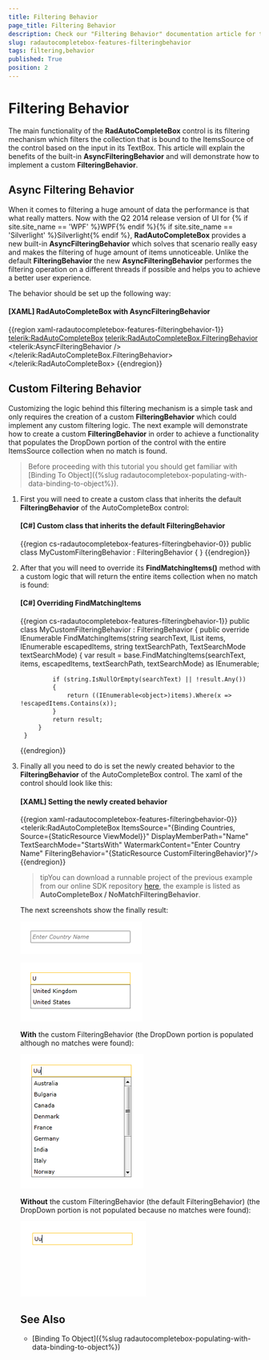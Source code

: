 ```yaml
---
title: Filtering Behavior
page_title: Filtering Behavior
description: Check our "Filtering Behavior" documentation article for the RadAutoCompleteBox WPF control.
slug: radautocompletebox-features-filteringbehavior
tags: filtering,behavior
published: True
position: 2
---
```


# Filtering Behavior

The main functionality of the __RadAutoCompleteBox__ control is its filtering mechanism which filters the collection that is bound to the ItemsSource of the control based on the input in its TextBox. This article will explain the benefits of the built-in __AsyncFilteringBehavior__ and will demonstrate how to implement a custom __FilteringBehavior__.

## Async Filtering Behavior

When it comes to filtering a huge amount of data the performance is that what really matters. Now with the Q2 2014 release version of UI for {% if site.site_name == 'WPF' %}WPF{% endif %}{% if site.site_name == 'Silverlight' %}Silverlight{% endif %}, __RadAutoCompleteBox__ provides a new built-in __AsyncFilteringBehavior__ which solves that scenario really easy and makes the filtering of huge amount of items unnoticeable. Unlike the default __FilteringBehavior__ the new __AsyncFilteringBehavior__ performes the filtering operation on a different threads if possible and helps you to achieve a better user experience.

The behavior should be set up the following way:

#### __[XAML] RadAutoCompleteBox with AsyncFilteringBehavior__

{{region xaml-radautocompletebox-features-filteringbehavior-1}}
	<telerik:RadAutoCompleteBox>
		<telerik:RadAutoCompleteBox.FilteringBehavior>
			<telerik:AsyncFilteringBehavior />
		</telerik:RadAutoCompleteBox.FilteringBehavior>
	</telerik:RadAutoCompleteBox>
{{endregion}}

## Custom Filtering Behavior

Customizing the logic behind this filtering mechanism is a simple task and only requires the creation of a custom __FilteringBehavior__ which could implement any custom filtering logic. The next example will demonstrate how to create a custom __FilteringBehavior__ in order to achieve a functionality that populates the DropDown portion of the control with the entire ItemsSource collection when no match is found.

>Before proceeding with this tutorial you should get familiar with [Binding To Object]({%slug radautocompletebox-populating-with-data-binding-to-object%}).

1. First you will need to create a custom class that inherits the default __FilteringBehavior__ of the AutoCompleteBox control:

	#### __[C#] Custom class that inherits the default FilteringBehavior__

	{{region cs-radautocompletebox-features-filteringbehavior-0}}
		public class MyCustomFilteringBehavior : FilteringBehavior
		{
		}
	{{endregion}}

1. After that you will need to override its __FindMatchingItems()__ method with a custom logic that will return the entire items collection when no match is found:

	#### __[C#] Overriding FindMatchingItems__

	{{region cs-radautocompletebox-features-filteringbehavior-1}}
		public class MyCustomFilteringBehavior : FilteringBehavior
		{
			public override IEnumerable<object> FindMatchingItems(string searchText, IList items, IEnumerable<object> escapedItems, string textSearchPath, TextSearchMode textSearchMode)
			{
				var result = base.FindMatchingItems(searchText, items, escapedItems, textSearchPath, textSearchMode) as IEnumerable<object>;
		 
				if (string.IsNullOrEmpty(searchText) || !result.Any())
				{
					return ((IEnumerable<object>)items).Where(x => !escapedItems.Contains(x));
				}
				return result;
			}
		}
	{{endregion}}

1. Finally all you need to do is set the newly created behavior to the __FilteringBehavior__ of the AutoCompleteBox control. The xaml of the control should look like this:

	#### __[XAML] Setting the newly created behavior__

	{{region xaml-radautocompletebox-features-filteringbehavior-0}}
		<telerik:RadAutoCompleteBox ItemsSource="{Binding Countries, Source={StaticResource ViewModel}}"
									DisplayMemberPath="Name" 
									TextSearchMode="StartsWith"
									WatermarkContent="Enter Country Name"
									FilteringBehavior="{StaticResource CustomFilteringBehavior}"/>
	{{endregion}}

>tipYou can download a runnable project of the previous example from our online SDK repository [here](https://github.com/telerik/xaml-sdk), the example is listed as __AutoCompleteBox / NoMatchFilteringBehavior__.

The next screenshots show the finally result:

![radautocompletebox-features-filteringbehavior-1](images/radautocompletebox-features-filteringbehavior-1.png)

![radautocompletebox-features-filteringbehavior-2](images/radautocompletebox-features-filteringbehavior-2.png)

__With__ the custom FilteringBehavior (the DropDown portion is populated although no matches were found):

![radautocompletebox-features-filteringbehavior-3](images/radautocompletebox-features-filteringbehavior-3.png)

__Without__ the custom FilteringBehavior (the default FilteringBehavior) (the DropDown portion is not populated because no matches were found):

![radautocompletebox-features-filteringbehavior-4](images/radautocompletebox-features-filteringbehavior-4.png)

## See Also

 * [Binding To Object]({%slug radautocompletebox-populating-with-data-binding-to-object%})
